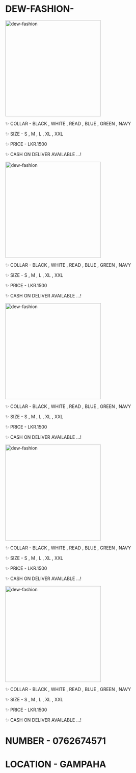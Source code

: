 # DEW-FASHION-

<img alt="dew-fashion" height="300" src="https://i.ibb.co/Y4QNMtDH/1000080015.jpg">

 ✨ COLLAR  - BLACK , WHITE , READ , BLUE , GREEN , NAVY 

 ✨ SIZE - S , M , L , XL , XXL

 ✨ PRICE - LKR.1500

 ✨ CASH ON DELIVER AVAILABLE ...!


<img alt="dew-fashion" height="300" src="https://i.ibb.co/XkpjpDx4/1000080027.jpg">

 ✨ COLLAR  - BLACK , WHITE , READ , BLUE , GREEN , NAVY 

 ✨ SIZE - S , M , L , XL , XXL

 ✨ PRICE - LKR.1500

 ✨ CASH ON DELIVER AVAILABLE ...!

 <img alt="dew-fashion" height="300" src="https://i.ibb.co/Vcg5QtzM/1000079979.jpg">

  ✨ COLLAR  - BLACK , WHITE , READ , BLUE , GREEN , NAVY 

 ✨ SIZE - S , M , L , XL , XXL

 ✨ PRICE - LKR.1500

 ✨ CASH ON DELIVER AVAILABLE ...!

 <img alt="dew-fashion" height="300" src="https://i.ibb.co/Z63p48xr/1000079905.jpg">

  ✨ COLLAR  - BLACK , WHITE , READ , BLUE , GREEN , NAVY 

 ✨ SIZE - S , M , L , XL , XXL

 ✨ PRICE - LKR.1500

 ✨ CASH ON DELIVER AVAILABLE ...!

 <img alt="dew-fashion" height="300" src="https://i.ibb.co/RTLsWvp3/1000079983.jpg">

  ✨ COLLAR  - BLACK , WHITE , READ , BLUE , GREEN , NAVY 

 ✨ SIZE - S , M , L , XL , XXL

 ✨ PRICE - LKR.1500

 ✨ CASH ON DELIVER AVAILABLE ...!







 # NUMBER - 0762674571
 
 # LOCATION - GAMPAHA  
